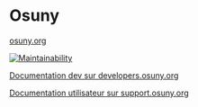 # Osuny

[osuny.org](https://www.osuny.org)

[![Maintainability](https://api.codeclimate.com/v1/badges/32cf5551caac199ffad5/maintainability)](https://codeclimate.com/github/osunyorg/admin/maintainability)

[Documentation dev sur developers.osuny.org](https://developers.osuny.org)

[Documentation utilisateur sur support.osuny.org](https://support.osuny.org)
